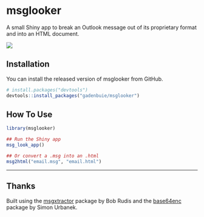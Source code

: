 
# msglooker

<!-- badges: start -->
<!-- badges: end -->

A small Shiny app to break an Outlook message out of its proprietary format and into an HTML document.

![](https://i.imgur.com/3G5qxpJ.gif)

## Installation

You can install the released version of msglooker from GitHub.

``` r
# install.packages("devtools")
devtools::install_packages("gadenbuie/msglooker")
```

## How To Use

``` r
library(msglooker)

## Run the Shiny app
msg_look_app()

## Or convert a .msg into an .html
msg2html("email.msg", "email.html")
```

***

## Thanks

Built using the [msgxtractor](https://github.com/hrbrmstr/msgxtractr) package by Bob Rudis and the [base64enc](https://cran.r-project.org/web/packages/base64enc/) package by Simon Urbanek.
